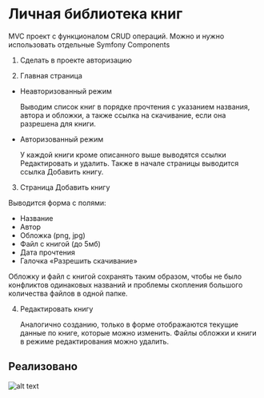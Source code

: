# Личная библиотека книг 

MVC проект с функционалом CRUD операций. Можно и нужно использовать отдельные Symfony Components

1. Сделать в проекте авторизацию

2. Главная страница

* Неавторизованный режим

    Выводим список книг в порядке прочтения с указанием названия, автора и обложки, а также ссылка на скачивание, если она разрешена для книги.

* Авторизованный режим

    У каждой книги кроме описанного выше выводятся ссылки Редактировать и удалить. Также в начале страницы выводится ссылка Добавить книгу.

3. Страница Добавить книгу

Выводится форма с полями:
* Название
* Автор
* Обложка (png, jpg)
* Файл с книгой (до 5мб)
* Дата прочтения
* Галочка «Разрешить скачивание»

Обложку и файл с книгой сохранять таким образом, чтобы не было конфликтов одинаковых названий и проблемы скопления большого количества файлов в одной папке.

4. Редактировать книгу

    Аналогично созданию, только в форме отображаются текущие данные по книге, которые можно изменить. Файлы обложки и книги в режиме редактирования можно удалить.

## Реализовано
![alt text](https://github.com/mitina-mv/php-intaro/task6/task6_.png)
